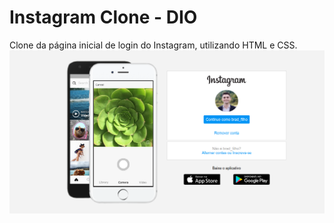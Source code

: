 # Instagram Clone - DIO

Clone da página inicial de login do Instagram, utilizando HTML e CSS.
![banner](https://github.com/hildebrandofilho/instagram-clone-dio/blob/main/readme.png)
